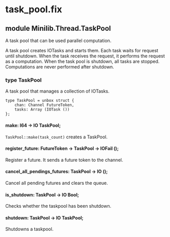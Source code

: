# task_pool.fix

## module Minilib.Thread.TaskPool

A task pool that can be used parallel computation.

A task pool creates IOTasks and starts them.
Each task waits for request until shutdown.
When the task receives the request, it performs the request as a computation.
When the task pool is shutdown, all tasks are stopped.
Computations are never performed after shutdown.


### type TaskPool

A task pool that manages a collection of IOTasks.

```
type TaskPool = unbox struct {
    chan: Channel FutureToken,
    tasks: Array (IOTask ())
};
```
#### make: I64 -> IO TaskPool;

`TaskPool::make(task_count)` creates a TaskPool.

#### register_future: FutureToken -> TaskPool -> IOFail ();

Register a future.
It sends a future token to the channel.

#### cancel_all_pendings_futures: TaskPool -> IO ();

Cancel all pending futures and clears the queue.

#### is_shutdown: TaskPool -> IO Bool;

Checks whether the taskpool has been shutdown.

#### shutdown: TaskPool -> IO TaskPool;

Shutdowns a taskpool.


